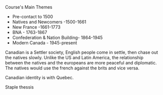 Course's Main Themes
- Pre-contact to 1500
- Natives and Newcomers -1500-1661
- New France -1661-1773
- BNA - 1763-1867
- Confederation & Nation Building- 1864-1945
- Modern Canada - 1945-present

Canadian is a Settler society, English people come in settle, then chase out the natives slowly.
Unlike the US and Latin America, the relationship between the natives and the europeans are more peaceful and diplomatic. The natives would use the french against the brits and vice versa.

Canadian identity is with Quebec.

Staple thessis